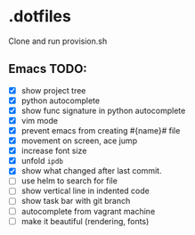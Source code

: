 # .dotfiles
Clone and run provision.sh

## Emacs TODO:
- [x] show project tree
- [x] python autocomplete
- [x] show func signature in python autocomplete
- [x] vim mode
- [x] prevent emacs from creating #{name}# file
- [x] movement on screen, ace jump
- [x] increase font size
- [x] unfold `ipdb`
- [x] show what changed after last commit.
- [ ] use helm to search for file
- [ ] show vertical line in indented code
- [ ] show task bar with git branch
- [ ] autocomplete from vagrant machine
- [ ] make it beautiful (rendering, fonts)
